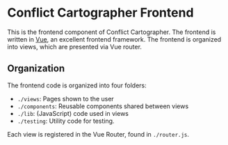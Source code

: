 
# Conflict Cartographer Frontend

This is the frontend component of Conflict Cartographer.  The frontend is
written in [Vue](https://vuejs.org/), an excellent frontend framework.  The
frontend is organized into views, which are presented via Vue router.

## Organization

The frontend code is organized into four folders:

* `./views`:      Pages shown to the user
* `./components`: Reusable components shared between views
* `./lib`:        (JavaScript) code used in views
* `./testing`:    Utility code for testing.

Each view is registered in the Vue Router, found in `./router.js`.
